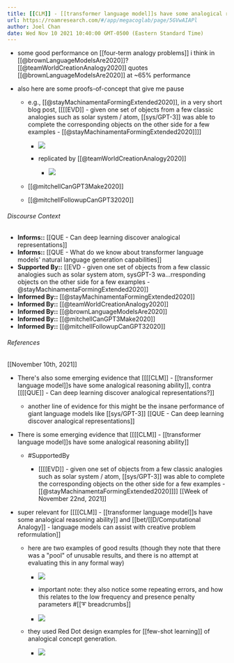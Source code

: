 ```yaml
---
title: [[CLM]] - [[transformer language model]]s have some analogical reasoning ability
url: https://roamresearch.com/#/app/megacoglab/page/5GVwAIAPl
author: Joel Chan
date: Wed Nov 10 2021 10:40:00 GMT-0500 (Eastern Standard Time)
---
```


- some good performance on [[four-term analogy problems]] i think in [[@brownLanguageModelsAre2020]]? [[@teamWorldCreationAnalogy2020]] quotes [[@brownLanguageModelsAre2020]] at ~65% performance
- also here are some proofs-of-concept that give me pause

    - e.g., [[@stayMachinamentaFormingExtended2020]], in a very short blog post, [[[[EVD]] - given one set of objects from a few classic analogies such as solar system / atom, [[sys/GPT-3]] was able to complete the corresponding objects on the other side for a few examples - [[@stayMachinamentaFormingExtended2020]]]]

        - ![](https://firebasestorage.googleapis.com/v0/b/firescript-577a2.appspot.com/o/imgs%2Fapp%2Fmegacoglab%2F4K_oQI--WG.png?alt=media&token=5032fb33-230f-4984-a8a2-5893bef8ed58)

        - replicated by [[@teamWorldCreationAnalogy2020]]

            - ![](https://firebasestorage.googleapis.com/v0/b/firescript-577a2.appspot.com/o/imgs%2Fapp%2Fmegacoglab%2FFteLleqIY3.png?alt=media&token=9b0fad37-cdc8-4119-be2c-2f45509c4b5d)

    - [[@mitchellCanGPT3Make2020]]

    - [[@mitchellFollowupCanGPT32020]]

###### Discourse Context

- **Informs::** [[QUE - Can deep learning discover analogical representations]]
- **Informs::** [[QUE - What do we know about transformer language models' natural language generation capabilities]]
- **Supported By::** [[EVD - given one set of objects from a few classic analogies such as solar system  atom, sysGPT-3 wa...rresponding objects on the other side for a few examples - @stayMachinamentaFormingExtended2020]]
- **Informed By::** [[@stayMachinamentaFormingExtended2020]]
- **Informed By::** [[@teamWorldCreationAnalogy2020]]
- **Informed By::** [[@brownLanguageModelsAre2020]]
- **Informed By::** [[@mitchellCanGPT3Make2020]]
- **Informed By::** [[@mitchellFollowupCanGPT32020]]

###### References

[[November 10th, 2021]]

- There's also some emerging evidence that [[[[CLM]] - [[transformer language model]]s have some analogical reasoning ability]], contra [[[[QUE]] - Can deep learning discover analogical representations?]]

    - another line of evidence for this might be the insane performance of giant language models like [[sys/GPT-3]]
[[QUE - Can deep learning discover analogical representations]]

- There is some emerging evidence that [[[[CLM]] - [[transformer language model]]s have some analogical reasoning ability]]

    - #SupportedBy

        - [[[[EVD]] - given one set of objects from a few classic analogies such as solar system / atom, [[sys/GPT-3]] was able to complete the corresponding objects on the other side for a few examples - [[@stayMachinamentaFormingExtended2020]]]]
[[Week of November 22nd, 2021]]

- super relevant for [[[[CLM]] - [[transformer language model]]s have some analogical reasoning ability]] and [[bet/[[D/Computational Analogy]] - language models can assist with creative problem reformulation]]

    - here are two examples of good results (though they note that there was a "pool" of unusable results, and there is no attempt at evaluating this in any formal way)

        - ![](https://firebasestorage.googleapis.com/v0/b/firescript-577a2.appspot.com/o/imgs%2Fapp%2Fmegacoglab%2F4UsiUzrnRr.png?alt=media&token=d58ced8b-3e26-4dbc-b00c-646e73f5caa9)

        - important note: they also notice some repeating errors, and how this relates to the low frequency and presence penalty parameters #[[➰ breadcrumbs]]

        - ![](https://firebasestorage.googleapis.com/v0/b/firescript-577a2.appspot.com/o/imgs%2Fapp%2Fmegacoglab%2FQthakbkgY7.png?alt=media&token=0a3ee05b-bb28-4190-a5c5-14adb9fcf685)

    - they used Red Dot design examples for [[few-shot learning]] of analogical concept generation.

        - ![](https://firebasestorage.googleapis.com/v0/b/firescript-577a2.appspot.com/o/imgs%2Fapp%2Fmegacoglab%2FHS4Y-ctZFy.png?alt=media&token=ffcd095d-583c-4021-b34f-84c9b4953759)
